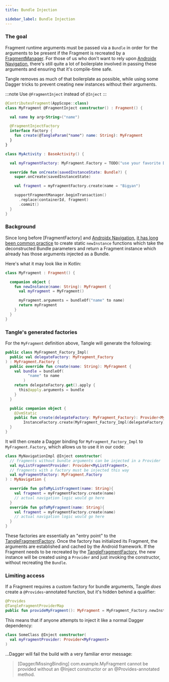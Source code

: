 ```yaml
---
title: Bundle Injection

sidebar_label: Bundle Injection
---
```


### The goal

Fragment runtime arguments must be passed via a `Bundle` in order for the arguments to be present
if the Fragment is recreated by a [FragmentManager].  For those of us who don't want to rely upon
[Androidx Navigation], there's still quite a lot of boilerplate involved in passing these arguments
and ensuring that it's compile-time safe.

Tangle removes as much of that boilerplate as possible,
while using some Dagger tricks to prevent creating new instances without their arguments.

:::note
Use `@FragmentInject` instead of `@Inject`
:::

```kotlin
@ContributesFragment(AppScope::class)
class MyFragment @FragmentInject constructor() : Fragment() {

  val name by arg<String>("name")

  @FragmentInjectFactory
  interface Factory {
    fun create(@TangleParam("name") name: String): MyFragment
  }
}

class MyActivity : BaseActivity() {

  val myFragmentFactory: MyFragment.Factory = TODO("use your favorite Dagger pattern here")

  override fun onCreate(savedInstanceState: Bundle?) {
    super.onCreate(savedInstanceState)

    val fragment = myFragmentFactory.create(name = "Bigyan")

    supportFragmentManager.beginTransaction()
      .replace(containerId, fragment)
      .commit()
  }
}
```

### Background

Since long before [FragmentFactory] and [Androidx Navigation],
[it has long been common practice](https://stackoverflow.com/a/9245510/7537239) to create static
`newInstance` functions which take the deconstructed Bundle parameters and return
a Fragment instance which already has those arguments injected as a Bundle.

Here's what it may look like in Kotlin:

```kotlin
class MyFragment : Fragment() {

  companion object {
    fun newInstance(name: String): MyFragment {
      val myFragment = MyFragment()

      myFragment.arguments = bundleOf("name" to name)
      return myFragment
    }
  }
}
```

### Tangle's generated factories

For the `MyFragment` definition above, Tangle will generate the following:

```kotlin
public class MyFragment_Factory_Impl(
  public val delegateFactory: MyFragment_Factory
) : MyFragment.Factory {
  public override fun create(name: String): MyFragment {
    val bundle = bundleOf(
          "name" to name
        )
    return delegateFactory.get().apply {
      this@apply.arguments = bundle
    }
  }

  public companion object {
    @JvmStatic
    public fun create(delegateFactory: MyFragment_Factory): Provider<MyFragment.Factory> =
        InstanceFactory.create(MyFragment_Factory_Impl(delegateFactory))
  }
}
```

It will then create a Dagger binding for `MyFragment_Factory_Impl` to `MyFragment.Factory`,
which allows us to use it in our code:

```kotlin
class MyNavigationImpl @Inject constructor(
  // fragments without bundle arguments can be injected in a Provider
  val myListFragmentProvider: Provider<MyListFragment>,
  // fragments with a factory must be injected this way
  val myFragmentFactory: MyFragment.Factory
) : MyNavigation {

  override fun goToMyListFragment(name: String){
    val fragment = myFragmentFactory.create(name)
    // actual navigation logic would go here
  }
  override fun goToMyFragment(name: String){
    val fragment = myFragmentFactory.create(name)
    // actual navigation logic would go here
  }
}
```

These factories are essentially an "entry point" to the [TangleFragmentFactory].  Once the factory
has initialized its Fragment, the arguments are established and cached by the Android framework.
If the Fragment needs to be recreated by the [TangleFragmentFactory], the new instance will be
created using a `Provider` and just invoking the constructor, without recreating the `Bundle`.

### Limiting access

If a Fragment requires a custom factory for bundle arguments,
Tangle _does_ create a `@Provides`-annotated function, but it's hidden behind a qualifier:

```kotlin
@Provides
@TangleFragmentProviderMap
public fun provideMyFragment(): MyFragment = MyFragment_Factory.newInstance()
```

This means that if anyone attempts to inject it like a normal Dagger dependency:
```kotlin
class SomeClass @Inject constructor(
  val myFragmentProvider: Provider<MyFragment>
)
```
...Dagger will fail the build with a very familiar error message:
> [Dagger/MissingBinding] com.example.MyFragment cannot be provided without an @Inject constructor or an @Provides-annotated method.





[Anvil]: https://github.com/square/anvil
[MergeComponent]: https://github.com/square/anvil#scopes

[Dagger]: https://dagger.dev
[AssistedInject]: https://dagger.dev/dev-guide/assisted-injection
[Hilt]: https://dagger.dev/hilt/view-model.html

[Androidx Navigation]: https://developer.android.com/guide/navigation/navigation-getting-started
[FragmentManager]: https://developer.android.com/reference/kotlin/androidx/fragment/app/FragmentManager
[SavedStateHandle]: https://developer.android.com/topic/libraries/architecture/viewmodel-savedstate

[ContributesFragment]: https://rbusarow.github.io/Tangle/api/tangle-fragment-api/tangle.fragment/-contributes-fragment/index.html
[TangleFragmentFactory]: https://rbusarow.github.io/Tangle/api/tangle-fragment-api/tangle.fragment/-tangle-fragment-factory
